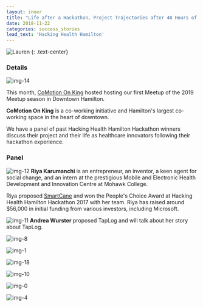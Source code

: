 ```yaml
---
layout: inner
title: "Life after a Hackathon, Project Trajectories after 48 Hours of Hacking"
date: 2018-11-22
categories: success_stories
lead_text: 'Hacking Health Hamilton'
---
```

![Lauren](/img/2018-11-22/img-11.png "CoMotion")
{: .text-center}

### Details 

![img-14](/img/2018-11-22/img-14.png "CoMotion")

This month, [CoMotion On King](http://www.comotiongroup.ca/comotion-on-king/) hosted hosting our first Meetup of the 2019 Meetup season in Downtown Hamilton.

**CoMotion On King** is a co-working initiative and Hamilton's largest co-working space in the heart of downtown.

We have a panel of past Hacking Health Hamilton Hackathon winners discuss their project and their life as healthcare innovators following their hackathon experience.


### Panel

![img-12](/img/2018-11-22/img-12.png "CoMotion")
**Riya Karumanchi** is an entrepreneur, an inventor, a keen agent for social change, and an intern at the prestigious Mobile and Electronic Health Development and Innovation Centre at Mohawk College.

Riya proposed [SmartCane](http://mysmartcane.ca/) and won the People's Choice Award at Hacking Health Hamilton Hackathon 2017 with her team. Riya has raised around $56,000 in initial funding from various investors, including Microsoft.

![img-11](/img/2018-11-22/img-11.png "CoMotion")
**Andrea Wurster** proposed TapLog and will talk about her story about TapLog.


![img-8](/img/2018-11-22/img-8.png "CoMotion")

![img-1](/img/2018-11-22/img-1.png "CoMotion")

![img-18](/img/2018-11-22/img-18.png "CoMotion")

![img-10](/img/2018-11-22/img-10.png "CoMotion")

![img-0](/img/2018-11-22/img-0.png "CoMotion")

![img-4](/img/2018-11-22/img-4.png "CoMotion")

